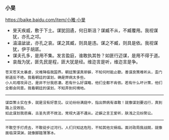 ### 小旻
https://baike.baidu.com/item/小雅·小旻
- 旻天疾威，敷于下土。谋犹回遹，何日斯沮？谋臧不从，不臧覆用。我视谋犹，亦孔之邛。
- 潝潝訿訿，亦孔之哀。谋之其臧，则具是违。谋之不臧，则具是依。我视谋犹，伊于胡厎。
- 谋夫孔多，是用不集。发言盈庭，谁敢执其咎？如匪行迈谋，是用不得于道。
- 哀哉为犹，匪先民是程，匪大犹是经。维迩言是听，维迩言是争。
```
苍天苍天太暴虐，灾难降临我国界。朝廷策谋真邪僻，不知何时能止歇。善谋良策难听从，歪门邪道反不绝。我看朝廷的谋划，确是弊病太多些。
小人叽喳攻异己，是非不分我悲凄。若有什么好谋略，他们全都不肯依。若有什么坏计策，他们全都会同意。我看朝廷的谋划，不知弄到何境地。
```
---
```
谋臣策士实在多，就是没有好意见。议论纷纷满庭中，指出弊病有谁敢！就像谋划要远行，真到路上没效验。
如此谋划我悲痛，古圣先贤不效法，常规大道不遵从。近僻之言王爱听，肤浅之见纷聚讼。
```
---
```
不敢空手打虎去，不敢徒步过河行。人们只知这危险，不知其他灾祸临。面对政局我战兢，就像面临深深渊，就像脚踏薄薄冰。